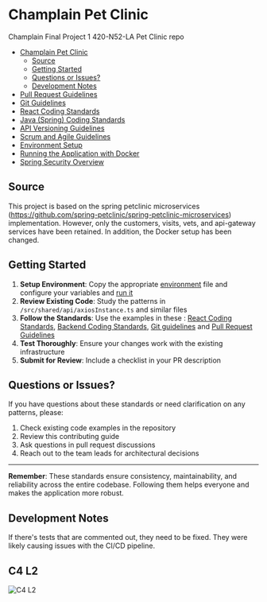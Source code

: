 # Champlain Pet Clinic

Champlain Final Project 1 420-N52-LA Pet Clinic repo

* [Champlain Pet Clinic](#champlain-pet-clinic)
  * [Source](#source)
  * [Getting Started](#getting-started)
  * [Questions or Issues?](#questions-or-issues)
  * [Development Notes](#development-notes)
* [Pull Request Guidelines](docs/pull-requests.md)
* [Git Guidelines](docs/git-tips.md)
* [React Coding Standards](docs/react-coding-standards.md)
* [Java (Spring) Coding Standards](docs/java-coding-standards.md)
* [API Versioning Guidelines](docs/api-versioning.md)
* [Scrum and Agile Guidelines](docs/scrum-agile.md)
* [Environment Setup](docs/environment.md)
* [Running the Application with Docker](docs/running-project.md)
* [Spring Security Overview](docs/spring-security.md)


## Source
This project is based on the spring petclinic microservices (https://github.com/spring-petclinic/spring-petclinic-microservices) implementation.
However, only the customers, visits, vets, and api-gateway services have been retained. In addition, the 
Docker setup has been changed.

## Getting Started

1. **Setup Environment**: Copy the appropriate [environment](docs/environment.md) file and configure your variables and [run it](docs/running-project.md)
2. **Review Existing Code**: Study the patterns in `/src/shared/api/axiosInstance.ts` and similar files
3. **Follow the Standards**: Use the examples in these : [React Coding Standards](docs/react-coding-standards.md), [Backend Coding Standards](docs/java-coding-standards.md), [Git guidelines](docs/git-tips.md) and [Pull Request Guidelines](docs/pull-requests.md)
4. **Test Thoroughly**: Ensure your changes work with the existing infrastructure
5. **Submit for Review**: Include a checklist in your PR description

## Questions or Issues?

If you have questions about these standards or need clarification on any patterns, please:

1. Check existing code examples in the repository
2. Review this contributing guide
3. Ask questions in pull request discussions
4. Reach out to the team leads for architectural decisions

---

**Remember**: These standards ensure consistency, maintainability, and reliability across the entire codebase. Following them helps everyone and makes the application more robust.


## Development Notes
If there's tests that are commented out, they need to be fixed. They were likely causing issues with the CI/CD pipeline.

## C4 L2
![C4 L2](http://www.plantuml.com/plantuml/proxy?cache=no&src=https://raw.githubusercontent.com/cgerard321/champlain_petclinic/main/docs/diagrams/C4/champlain-pet-clinic-ms_C4_L2_container_diagram.puml&fmt=svg)
